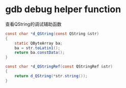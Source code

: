 # gdb debug helper function

查看QString的调试辅助函数

```java
const char *d_QString(const QString &str)
{
    static QByteArray ba;
    ba = str.toLatin1();
    return ba.constData();
}
```

```java
const char *d_QStringRef(const QStringRef &str)
{
    return d_QString(*str.string());
}
```

